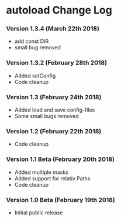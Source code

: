 # autoload Change Log

### Version 1.3.4 (March 22th 2018)
* add const DIR
* small bug removed

### Version 1.3.2 (February 28th 2018)
* Added setConfig
* Code cleanup

### Version 1.3 (February 24th 2018)
* Added load and save config-files
* Some small bugs removed

### Version 1.2 (February 22th 2018)
* Code cleanup

### Version 1.1 Beta (February 20th 2018)
* Added multiple masks
* Added support for relativ Paths
* Code cleanup

### Version 1.0 Beta (February 19th 2018)
* Initial public release